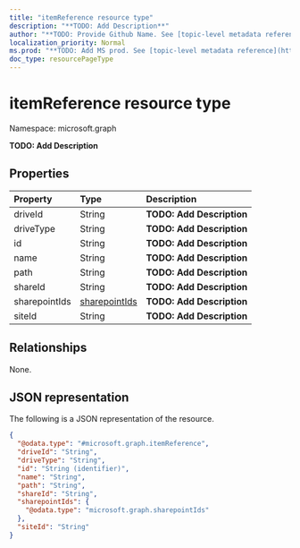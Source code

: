 ```yaml
---
title: "itemReference resource type"
description: "**TODO: Add Description**"
author: "**TODO: Provide Github Name. See [topic-level metadata reference](https://msgo.azurewebsites.net/add/document/guidelines/metadata.html#topic-level-metadata)**"
localization_priority: Normal
ms.prod: "**TODO: Add MS prod. See [topic-level metadata reference](https://msgo.azurewebsites.net/add/document/guidelines/metadata.html#topic-level-metadata)**"
doc_type: resourcePageType
---
```


# itemReference resource type

Namespace: microsoft.graph

**TODO: Add Description**

## Properties
|Property|Type|Description|
|:---|:---|:---|
|driveId|String|**TODO: Add Description**|
|driveType|String|**TODO: Add Description**|
|id|String|**TODO: Add Description**|
|name|String|**TODO: Add Description**|
|path|String|**TODO: Add Description**|
|shareId|String|**TODO: Add Description**|
|sharepointIds|[sharepointIds](../resources/sharepointids.md)|**TODO: Add Description**|
|siteId|String|**TODO: Add Description**|

## Relationships
None.

## JSON representation
The following is a JSON representation of the resource.
<!-- {
  "blockType": "resource",
  "@odata.type": "microsoft.graph.itemReference"
}
-->
``` json
{
  "@odata.type": "#microsoft.graph.itemReference",
  "driveId": "String",
  "driveType": "String",
  "id": "String (identifier)",
  "name": "String",
  "path": "String",
  "shareId": "String",
  "sharepointIds": {
    "@odata.type": "microsoft.graph.sharepointIds"
  },
  "siteId": "String"
}
```

